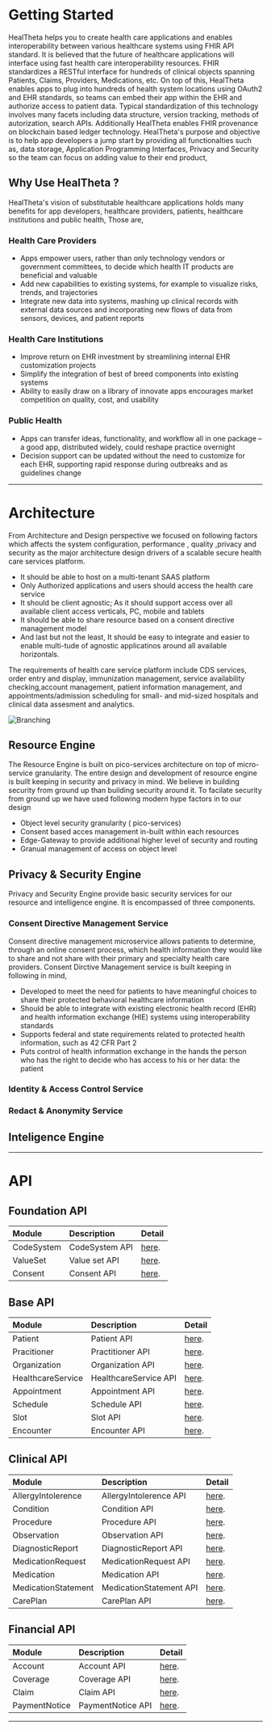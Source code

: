 # Getting Started

HealTheta helps you to create health care applications and enables interoperability between various healthcare systems using FHIR API standard. It is believed that the future of healthcare applications will interface using fast health care interoperability resources. FHIR standardizes a RESTful interface for hundreds of clinical objects spanning Patients, Claims, Providers, Medications, etc. On top of this, HealTheta enables apps to plug into hundreds of health system locations using OAuth2 and EHR standards, so teams can embed their app within the EHR and authorize access to patient data. Typical standardization of this technology involves many facets including data structure, version tracking, methods of autorization, search APIs. Additionally HealTheta enables FHIR provenance on blockchain based ledger technology. HealTheta's purpose and objective is to help app developers a jump start by providing all functionalties such as, data storage, Application Programming Interfaces, Privacy and Security so the team can focus on adding value to their end product,

## Why Use HealTheta ?
HealTheta's vision of substitutable healthcare applications holds many benefits for app developers, healthcare providers, patients, healthcare institutions and public health, Those are,

### Health Care Providers
- Apps empower users, rather than only technology vendors or government committees, to decide which health IT products are beneficial and valuable
- Add new capabilities to existing systems, for example to visualize risks, trends, and trajectories
- Integrate new data into systems, mashing up clinical records with external data sources and incorporating new flows of data from sensors, devices, and patient reports

### Health Care Institutions
- Improve return on EHR investment by streamlining internal EHR customization projects
- Simplify the integration of best of breed components into existing systems
- Ability to easily draw on a library of innovate apps encourages market competition on quality, cost, and usability

### Public Health
- Apps can transfer ideas, functionality, and workflow all in one package – a good app, distributed widely, could reshape practice overnight
- Decision support can be updated without the need to customize for each EHR, supporting rapid response during outbreaks and as guidelines change

* * *

# Architecture

From Architecture and Design perspective we focused on following factors which affects the system configuration, performance , quality ,privacy and security as the major architecture design drivers of a scalable secure health care services platform.

- It should be able to host on a multi-tenant SAAS platform
- Only Authorized applications and users should access the health care service
- It should be client agnostic; As it should support access over all available client access verticals, PC, mobile and tablets
- It should be able to share resource based on a consent directive management model
- And last but not the least, It should be easy to integrate and easier to enable multi-tude of agnostic applicatinos around all available horizontals.

The requirements of health care service platform include CDS services, order entry and display, immunization management, service availability checking,account management, patient information management, and appointments/admission scheduling for small- and mid-sized hospitals and clinical data assesment and analytics.

![Branching](https://user-images.githubusercontent.com/43714632/47506914-b6e1b100-d88e-11e8-9c59-8a9531a79412.jpg)

## Resource Engine
The Resource Engine is built on pico-services architecture on top of micro-service granularity. The entire design and development of resource engine is built keeping in security and privacy in mind. We believe in building security from ground up than building security around it. To facilate security from ground up we have used following modern hype factors in to our design
- Object level security granularity ( pico-services)
- Consent based acces management in-built within each resources
- Edge-Gateway to provide additional higher level of security and routing
- Granual management of access on object level

## Privacy & Security Engine
Privacy and Security Engine provide basic security services for our resource and intelligence engine. It is encompassed of three components. 
### Consent Directive Management Service
Consent directive management microservice allows patients to determine, through an online consent process, which health information they would like to share and not share with their primary and specialty health care providers. Consent Dirctive Management service is built keeping in following in mind,
- Developed to meet the need for patients to have meaningful choices to share their protected behavioral healthcare information
- Should be able to integrate with existing electronic health record (EHR) and health information exchange (HIE) systems using interoperability standards
- Supports federal and state requirements related to protected health information, such as 42 CFR Part 2
- Puts control of health information exchange in the hands the person who has the right to decide who has access to his or her data: the patient

### Identity & Access Control Service
<TODO>

### Redact & Anonymity Service
<TODO>

## Inteligence Engine

* * *

# API
## Foundation API

| Module        | Description          | Detail |
|:-------------|:------------------|:------|
| CodeSystem           | CodeSystem API | [here](./another-page.html).  |
| ValueSet | Value set API   | [here](./another-page.html).  |
| Consent           | Consent API     | [here](./another-page.html).   |


## Base API

| Module        | Description          | Detail |
|:-------------|:------------------|:------|
| Patient           | Patient API | [here](./another-page.html).  |
| Pracitioner | Practitioner API   | [here](./another-page.html).  |
| Organization           | Organization API     | [here](./another-page.html).   |
| HealthcareService          | HealthcareService API | [here](./another-page.html). |
| Appointment          | Appointment API | [here](./another-page.html). |
| Schedule          | Schedule API | [here](./another-page.html). |
| Slot          | Slot API | [here](./another-page.html). |
| Encounter          | Encounter API | [here](./another-page.html). |

## Clinical API

| Module        | Description          | Detail |
|:-------------|:------------------|:------|
| AllergyIntolerence           | AllergyIntolerence API | [here](./another-page.html).  |
| Condition | Condition API   | [here](./another-page.html).  |
| Procedure           | Procedure API     | [here](./another-page.html).   |
| Observation          | Observation API | [here](./another-page.html). |
| DiagnosticReport          | DiagnosticReport API | [here](./another-page.html). |
| MedicationRequest          | MedicationRequest API | [here](./another-page.html). |
| Medication          | Medication API | [here](./another-page.html). |
| MedicationStatement          | MedicationStatement API | [here](./another-page.html). |
| CarePlan          | CarePlan API | [here](./another-page.html). |

## Financial API

| Module        | Description          | Detail |
|:-------------|:------------------|:------|
| Account           | Account API | [here](./another-page.html).  |
| Coverage | Coverage API   | [here](./another-page.html).  |
| Claim           | Claim API     | [here](./another-page.html).   |
| PaymentNotice          | PaymentNotice API | [here](./another-page.html). |



* * *


